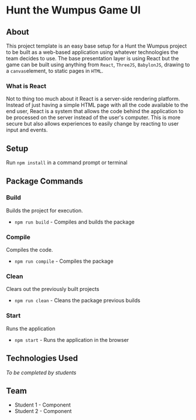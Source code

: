 # Hunt the Wumpus Game UI

## About

This project template is an easy base setup for a Hunt the Wumpus project to be built as a web-based application
using whatever technologies the team decides to use. The base presentation layer is using React but the game
can be built using anything from `React`, `ThreeJS`, `BabylonJS`, drawing to a `canvas`element, 
to static pages in `HTML`.

### What is React
Not to thing too much about it React is a server-side rendering platform. Instead of just having a simple HTML
page with all the code available to the end user, React is a system that allows the code behind the application 
to be processed on the server instead of the user's computer. This is more secure but also allows experiences 
to easily change by reacting to user input and events.

## Setup
Run `npm install` in a command prompt or terminal

## Package Commands
### Build
Builds the project for execution.

* `npm run build` - Compiles and builds the package

### Compile
Compiles the code.

* `npm run compile` - Compiles the package

### Clean
Clears out the previously built projects

* `npm run clean` - Cleans the package previous builds

### Start
Runs the application

* `npm start` - Runs the application in the browser

## Technologies Used
 *To be completed by students*
 
## Team
- Student 1 - Component
- Student 2 - Component